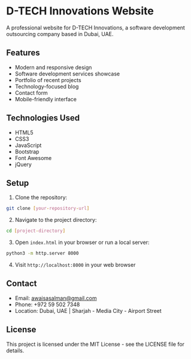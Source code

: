 # D-TECH Innovations Website

A professional website for D-TECH Innovations, a software development outsourcing company based in Dubai, UAE.

## Features

- Modern and responsive design
- Software development services showcase
- Portfolio of recent projects
- Technology-focused blog
- Contact form
- Mobile-friendly interface

## Technologies Used

- HTML5
- CSS3
- JavaScript
- Bootstrap
- Font Awesome
- jQuery

## Setup

1. Clone the repository:
```bash
git clone [your-repository-url]
```

2. Navigate to the project directory:
```bash
cd [project-directory]
```

3. Open `index.html` in your browser or run a local server:
```bash
python3 -m http.server 8000
```

4. Visit `http://localhost:8000` in your web browser

## Contact

- Email: awaisasalman@gmail.com
- Phone: +972 59 502 7348
- Location: Dubai, UAE | Sharjah - Media City - Airport Street

## License

This project is licensed under the MIT License - see the LICENSE file for details.
